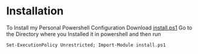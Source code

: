 # Installation
To Install my Personal Powershell Configuration Download [install.ps1](https://github.com/Kulwinderpal/My-pwsh/blob/main/install.ps1) Go to the Directory where you Installed it in powershell and then run
```
Set-ExecutionPolicy Unrestricted; Import-Module install.ps1
```

